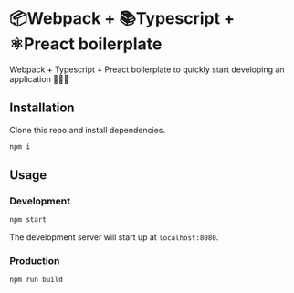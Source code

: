 # 📦Webpack + 📚Typescript + ⚛️Preact boilerplate

Webpack + Typescript + Preact boilerplate to quickly start developing an application 🚀🚀🚀

## Installation

Clone this repo and install dependencies.

```bash
npm i
```

## Usage

### Development

```bash
npm start
```

The development server will start up at `localhost:8080`.

### Production

```bash
npm run build
```
